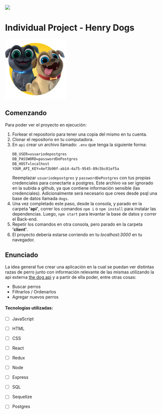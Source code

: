 <p align='left'>
    <img src='https://static.wixstatic.com/media/85087f_0d84cbeaeb824fca8f7ff18d7c9eaafd~mv2.png/v1/fill/w_160,h_30,al_c,q_85,usm_0.66_1.00_0.01/Logo_completo_Color_1PNG.webp' </img>
</p>

# Individual Project - Henry Dogs

<p align="left">
  <img height="200" src="./dog.png" />
</p>


## Comenzando

Para poder ver el proyecto en ejecución:

 1. Forkear el repositorio para tener una copia del mismo en tu cuenta.
 2. Clonar el repositorio en tu computadora.
 3. En `api` crear un archivo llamado: `.env` que tenga la siguiente forma:
    ```
    DB_USER=usuariodepostgres
    DB_PASSWORD=passwordDePostgres
    DB_HOST=localhost
    YOUR_API_KEY=4ef3b90f-ab14-4a75-9545-89c5bc01ef5a
    ```
    Reemplazar `usuariodepostgres` y `passwordDePostgres` con tus propias credenciales para conectarte a postgres. Este archivo va ser ignorado en la subida a github, ya que contiene información sensible (las credenciales).
    Adicionalmente será necesario que crees desde psql una base de datos llamada `dogs`.
 4. Una vez completado este paso, desde la consola, y parado en la carpeta <strong>'api'</strong>, correr los comandos ```npm i``` o ```npm install``` para instalar las dependencias. Luego, ```npm start``` para levantar la base de datos y correr el Back-end.
 5. Repetir los comandos en otra consola, pero parado en la carpeta <strong>'client'</strong>.
 6. El proyecto debería estarse corriendo en tu <em>localhost:3000</em> en tu navegador.

## Enunciado

La idea general fue crear una aplicación en la cual se puedan ver distintas razas de perro junto con información relevante de las mismas utilizando la api externa [the dog api](https://thedogapi.com/) y a partir de ella poder, entre otras cosas:

  - Buscar perros
  - Filtrarlos / Ordenarlos
  - Agregar nuevos perros



#### Tecnologías utilizadas:
- [ ] JavaScript
- [ ] HTML
- [ ] CSS
- [ ] React
- [ ] Redux
- [ ] Node
- [ ] Express
- [ ] SQL
- [ ] Sequelize
- [ ] Postgres

